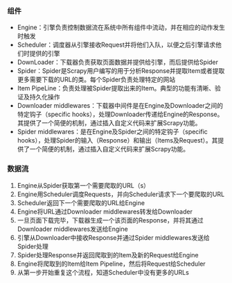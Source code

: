 ### 组件

- Engine：引擎负责控制数据流在系统中所有组件中流动，并在相应的动作发生时触发
- Scheduler：调度器从引擎接收Request并将他们入队，以便之后引擎请求他们时提供的引擎
- DownLoader：下载器负责获取页面数据并提供给引擎，而后提供给Spider
- Spider：Spider是Scrapy用户编写的用于分析Response并提取Item或者提取更多需要下载的URL的类。每个Spider负责处理特定的网站
- Item PipeLine：负责处理被Spider提取出来的Item。典型的功能有清晰、验证及持久化操作
- Downloader middlewares：下载器中间件是在Engine及Downloader之间的特定钩子（specific hooks），处理Downloader传递给Engine的Response。其提供了一个简便的机制，通过插入自定义代码来扩展Scrapy功能。
- Spider middlewares：是在Engine及Spider之间的特定钩子（specific hooks），处理Spider的输入（Response）和输出（Items及Request）。其提供了一个简便的机制，通过插入自定义代码来扩展Scrapy功能。


### 数据流

1. Engine从Spider获取第一个需要爬取的URL（s）
2. Engine用Scheduler调度Requests，并向Scheduler请求下一个要爬取的URL
3. Scheduler返回下一个需要爬取的URL给Engine
4. Engine将URL通过Downloader middlewares转发给Downloader
5. 一旦页面下载完毕，下载器生成一个该页面的Response，并将其通过Downloader middlewares发送给Engine
6. 引擎从Downloader中接收Response并通过Spider middlewares发送给Spider处理
7. Spider处理Response并返回爬取到的Item及新的Request给Engine
8. Engine将爬取到的Item给Item Pipeline，然后将Request给Scheduler
9. 从第一步开始重复这个流程，知道Scheduler中没有更多的URLs